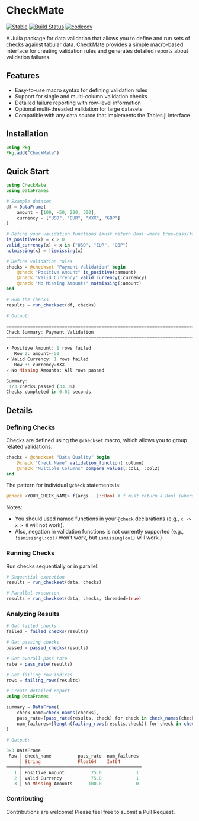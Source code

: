 # CheckMate

[![Stable](https://img.shields.io/badge/docs-stable-blue.svg)](https://mthelm85.github.io/CheckMate.jl/)
[![Build Status](https://github.com/mthelm85/CheckMate.jl/actions/workflows/CI.yml/badge.svg?branch=main)](https://github.com/mthelm85/CheckMate.jl/actions/workflows/CI.yml?query=branch%3Amain)
[![codecov](https://codecov.io/gh/mthelm85/CheckMate.jl/graph/badge.svg?token=TF8UDDKSAW)](https://codecov.io/gh/mthelm85/CheckMate.jl)

A Julia package for data validation that allows you to define and run sets of checks against tabular data. CheckMate provides a simple macro-based interface for creating validation rules and generates detailed reports about validation failures.

## Features

- Easy-to-use macro syntax for defining validation rules
- Support for single and multi-column validation checks
- Detailed failure reporting with row-level information
- Optional multi-threaded validation for large datasets
- Compatible with any data source that implements the Tables.jl interface

## Installation

```julia
using Pkg
Pkg.add("CheckMate")
```

## Quick Start

```julia
using CheckMate
using DataFrames

# Example dataset
df = DataFrame(
    amount = [100, -50, 200, 300],
    currency = ["USD", "EUR", "XXX", "GBP"]
)

# Define your validation functions (must return Bool where true=pass/false=fail)
is_positive(x) = x > 0
valid_currency(x) = x in ("USD", "EUR", "GBP")
notmissing(x) = !ismissing(x)

# Define validation rules
checks = @checkset "Payment Validation" begin
    @check "Positive Amount" is_positive(:amount)
    @check "Valid Currency" valid_currency(:currency)
    @check "No Missing Amounts" notmissing(:amount)
end

# Run the checks
results = run_checkset(df, checks)

# Output:

================================================================================
Check Summary: Payment Validation
================================================================================

✗ Positive Amount: 1 rows failed
   Row 2: amount=-50
✗ Valid Currency: 1 rows failed
   Row 3: currency=XXX
✓ No Missing Amounts: All rows passed

Summary:
 1/3 checks passed (33.3%)
Checks completed in 0.02 seconds
```

## Details

### Defining Checks

Checks are defined using the `@checkset` macro, which allows you to group related validations:

```julia
checks = @checkset "Data Quality" begin
    @check "Check Name" validation_function(:column)
    @check "Multiple Columns" compare_values(:col1, :col2)
end
```

The pattern for individual `@check` statements is:

```julia
@check <YOUR_CHECK_NAME> f(args...)::Bool # f must return a Bool (where true=pass, false=fail)
```

Notes:

- You should used named functions in your `@check` declarations (e.g., `x -> x > 0` will not work).
- Also, negation in validation functions 
is not currently supported (e.g., `!ismissing(:col)` won't work, but `ismissing(col)` will work.)

### Running Checks

Run checks sequentially or in parallel:

```julia
# Sequential execution
results = run_checkset(data, checks)

# Parallel execution
results = run_checkset(data, checks, threaded=true)
```

### Analyzing Results

```julia
# Get failed checks
failed = failed_checks(results)

# Get passing checks
passed = passed_checks(results)

# Get overall pass rate
rate = pass_rate(results)

# Get failing row indices
rows = failing_rows(results)

# Create detailed report
using DataFrames

summary = DataFrame(
    check_name=check_names(checks),
    pass_rate=[pass_rate(results, check) for check in check_names(checks)],
    num_failures=[length(failing_rows(results,check)) for check in check_names(checks)]
)

# Output:

3×3 DataFrame
 Row │ check_name          pass_rate  num_failures 
     │ String              Float64    Int64        
─────┼─────────────────────────────────────────────
   1 │ Positive Amount          75.0             1
   2 │ Valid Currency           75.0             1
   3 │ No Missing Amounts      100.0             0
```

### Contributing

Contributions are welcome! Please feel free to submit a Pull Request.